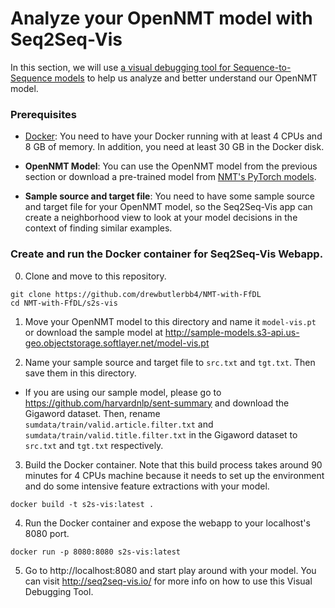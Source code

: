 # Analyze your OpenNMT model with Seq2Seq-Vis

In this section, we will use [a visual debugging tool for Sequence-to-Sequence models](https://github.com/HendrikStrobelt/Seq2Seq-Vis) to help us analyze and better understand our OpenNMT model.

### Prerequisites

* [Docker](https://www.docker.com/): You need to have your Docker running with at least 4 CPUs and 8 GB of memory. In addition, you need at least 30 GB in the Docker disk.

* **OpenNMT Model**: You can use the OpenNMT model from the previous section or download a pre-trained model from [NMT's PyTorch models](http://opennmt.net/Models-py/).

* **Sample source and target file**: You need to have some sample source and target file for your OpenNMT model, so the Seq2Seq-Vis app can create a neighborhood view to look at your model decisions in the context of finding similar examples.

### Create and run the Docker container for Seq2Seq-Vis Webapp.

0. Clone and move to this repository.

```shell
git clone https://github.com/drewbutlerbb4/NMT-with-FfDL
cd NMT-with-FfDL/s2s-vis
```

1. Move your OpenNMT model to this directory and name it `model-vis.pt` or download the sample model at http://sample-models.s3-api.us-geo.objectstorage.softlayer.net/model-vis.pt

2. Name your sample source and target file to `src.txt` and `tgt.txt`. Then save them in this directory.
  - If you are using our sample model, please go to https://github.com/harvardnlp/sent-summary and download the Gigaword dataset. Then, rename `sumdata/train/valid.article.filter.txt` and `sumdata/train/valid.title.filter.txt` in the Gigaword dataset to `src.txt` and `tgt.txt` respectively.

3. Build the Docker container. Note that this build process takes around 90 minutes for 4 CPUs machine because it needs to set up the environment and do some intensive feature extractions with your model.

```shell
docker build -t s2s-vis:latest .
```

4. Run the Docker container and expose the webapp to your localhost's 8080 port.

```shell
docker run -p 8080:8080 s2s-vis:latest
```

5. Go to http://localhost:8080 and start play around with your model. You can visit http://seq2seq-vis.io/ for more info on how to use this Visual Debugging Tool.
